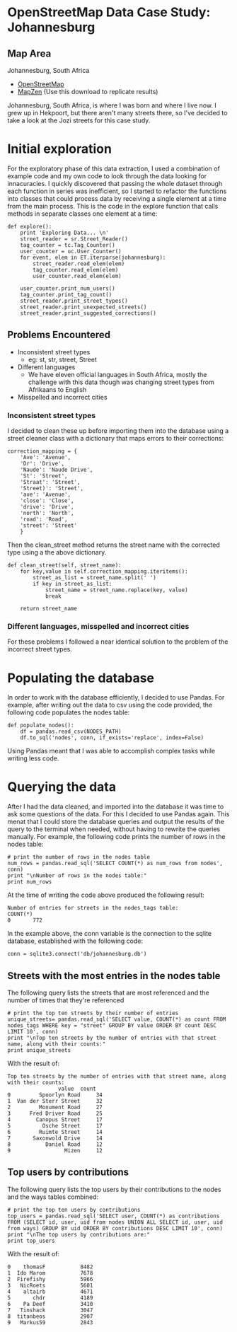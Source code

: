 # OpenStreetMap Data Case Study: Johannesburg

## Map Area

Johannesburg, South Africa

* [OpenStreetMap](https://www.openstreetmap.org/search?query=johannesburg#map=12/-26.2023/28.0436)
* [MapZen](https://mapzen.com/data/metro-extracts/metro/johannesburg_south-africa/) (Use this download to replicate results)

Johannesburg, South Africa, is where I was born and where I live now. I grew up in Hekpoort, but there aren't many streets there, so I've decided to take a look at the Jozi streets for this case study.

# Initial exploration

For the exploratory phase of this data extraction, I used a combination of example code and my own code to look through the data looking for innacuracies. I quickly discovered that passing the whole dataset through each function in series was inefficient, so I started to refactor the functions into classes that could process data by receiving a single element at a time from the main process. This is the code in the explore function that calls methods in separate classes one element at a time:

    def explore():
        print 'Exploring Data... \n'
        street_reader = sr.Street_Reader()
        tag_counter = tc.Tag_Counter()
        user_counter = uc.User_Counter()
        for event, elem in ET.iterparse(johannesburg):
            street_reader.read_elem(elem)
            tag_counter.read_elem(elem)
            user_counter.read_elem(elem)

        user_counter.print_num_users()
        tag_counter.print_tag_count()
        street_reader.print_street_types()
        street_reader.print_unexpected_streets()
        street_reader.print_suggested_corrections()

## Problems Encountered

* Inconsistent street types
    * eg: st, str, street, Street
* Different languages
    * We have eleven official languages in South Africa, mostly the challenge with this data though was changing street types from Afrikaans to English
* Misspelled and incorrect cities

### Inconsistent street types

I decided to clean these up before importing them into the database using a street cleaner class with a dictionary that maps errors to their corrections:

    correction_mapping = {
        'Ave': 'Avenue',
        'Dr': 'Drive',
        'Naude': 'Naude Drive',
        'St': 'Street',
        'Straat': 'Street',
        'Street)': 'Street',
        'ave': 'Avenue',
        'close': 'Close',
        'drive': 'Drive',
        'north': 'North',
        'road': 'Road',
        'street': 'Street'
        }

Then the clean_street method returns the street name with the corrected type using a the above dictionary.

    def clean_street(self, street_name):
        for key,value in self.correction_mapping.iteritems():
            street_as_list = street_name.split(' ')
            if key in street_as_list:
                street_name = street_name.replace(key, value)
                break

        return street_name

### Different languages, misspelled and incorrect cities
For these problems I followed a near identical solution to the problem of the incorrect street types.

# Populating the database

In order to work with the database efficiently, I decided to use Pandas. For example, after writing out the data to csv using the code provided, the following code populates the nodes table:

    def populate_nodes():
        df = pandas.read_csv(NODES_PATH)
        df.to_sql('nodes', conn, if_exists='replace', index=False)

Using Pandas meant that I was able to accomplish complex tasks while writing less code.


# Querying the data

After I had the data cleaned, and imported into the database it was time to ask some questions of the data. For this I decided to use Pandas again. This menat that I could store the database queries and output the results of the query to the terminal when needed, without having to rewrite the queries manually. For example, the following code prints the number of rows in the nodes table:

    # print the number of rows in the nodes table
    num_rows = pandas.read_sql('SELECT COUNT(*) as num_rows from nodes', conn)
    print "\nNumber of rows in the nodes table:"
    print num_rows

At the time of writing the code above produced the following result:

    Number of entries for streets in the nodes_tags table:
    COUNT(*)
    0       772

In the example above, the conn variable is the connection to the sqlite database, established with the following code:

    conn = sqlite3.connect('db/johannesburg.db')

## Streets with the most entries in the nodes table

The following query lists the streets that are most referenced and the number of times that they're referenced

    # print the top ten streets by their number of entries
    unique_streets= pandas.read_sql('SELECT value, COUNT(*) as count FROM nodes_tags WHERE key = "street" GROUP BY value ORDER BY count DESC LIMIT 10', conn)
    print "\nTop ten streets by the number of entries with that street name, along with their counts:"
    print unique_streets

With the result of:

    Top ten streets by the number of entries with that street name, along with their counts:
                    value  count
    0         Spoorlyn Road     34
    1  Van der Sterr Street     32
    2         Monument Road     27
    3      Fred Driver Road     25
    4        Canopus Street     17
    5          Osche Street     17
    6         Ruimte Street     14
    7       Saxonwold Drive     14
    8           Daniel Road     12
    9                 Mizen     12

## Top users by contributions

The following query lists the top users by their contributions to the nodes and the ways tables combined:

    # print the top ten users by contributions
    top_users = pandas.read_sql('SELECT user, COUNT(*) as contributions FROM (SELECT id, user, uid from nodes UNION ALL SELECT id, user, uid from ways) GROUP BY uid ORDER BY contributions DESC LIMIT 10', conn)
    print "\nThe top users by contributions are:"
    print top_users

With the result of:

    0    thomasF           8482
    1  Ido Marom           7678
    2  Firefishy           5966
    3   NicRoets           5601
    4    altairb           4671
    5       chdr           4189
    6    Pa Deef           3410
    7   Tinshack           3047
    8  titanbeos           2907
    9   Markus59           2843